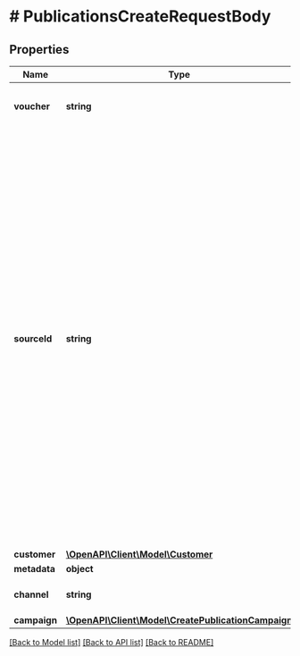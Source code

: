 # # PublicationsCreateRequestBody

## Properties

Name | Type | Description | Notes
------------ | ------------- | ------------- | -------------
**voucher** | **string** | Code of the voucher being published. | [optional]
**sourceId** | **string** | The merchant&#39;s publication ID if it is different from the Voucherify publication ID. It&#39;s an optional tracking identifier of a publication. It is really useful in case of an integration between multiple systems. It can be a publication ID from a CRM system, database or 3rd-party service. If &#x60;source_id&#x60; is provided only 1 voucher can be published per request. | [optional]
**customer** | [**\OpenAPI\Client\Model\Customer**](Customer.md) |  | [optional]
**metadata** | **object** |  | [optional]
**channel** | **string** | Specify the distribution channel. | [optional]
**campaign** | [**\OpenAPI\Client\Model\CreatePublicationCampaign**](CreatePublicationCampaign.md) |  | [optional]

[[Back to Model list]](../../README.md#models) [[Back to API list]](../../README.md#endpoints) [[Back to README]](../../README.md)
